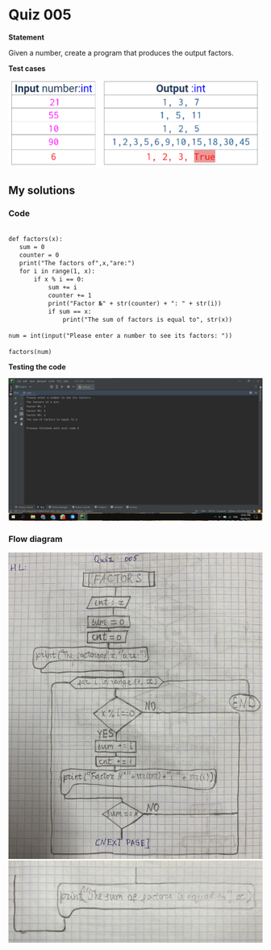# Quiz 005
**Statement**

Given a number, create a program that produces the output factors.

**Test cases**

![](https://github.com/2024sabuhiabbasov/Unit-1/blob/main/Quizzes/Images/Quiz%20005%20-%20test%20cases.png)

## My solutions
### Code
```.py# Program to find the factors of a number

def factors(x):
   sum = 0
   counter = 0
   print("The factors of",x,"are:")
   for i in range(1, x):
       if x % i == 0:
           sum += i
           counter += 1
           print("Factor №" + str(counter) + ": " + str(i))
           if sum == x:
               print("The sum of factors is equal to", str(x))

num = int(input("Please enter a number to see its factors: "))

factors(num)
```

**Testing the code**

![](https://github.com/2024sabuhiabbasov/Unit-1/blob/main/Quizzes/Images/Quiz%20005%20-%20testing%20the%20code%20-%201.png)

### Flow diagram

![](https://github.com/2024sabuhiabbasov/Unit-1/blob/main/Quizzes/Images/Quiz_005_-_Flow_diagram_-_1.jpg)
![](https://github.com/2024sabuhiabbasov/Unit-1/blob/main/Quizzes/Images/Quiz_005_-_Flow_diagram_-_2.jpg)
